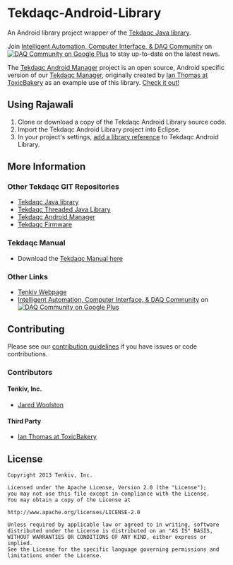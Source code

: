 Tekdaqc-Android-Library
=======================

An Android library project wrapper of the [Tekdaqc Java library](https://github.com/Tenkiv/Tekdaqc-Java-Library).

Join [Intelligent Automation, Computer Interface, & DAQ Community](https://plus.google.com/u/0/communities/109351353187504550254) on [![DAQ Community on Google Plus](https://ssl.gstatic.com/images/icons/gplus-16.png)](https://plus.google.com/u/0/communities/109351353187504550254) to stay up-to-date on the latest news.

The [Tekdaqc Android Manager](https://github.com/Tenkiv/Tekdaqc-Android-Manager) project is an open source, Android specific version of our [Tekdaqc Manager](), originally created by [Ian Thomas at ToxicBakery](https://github.com/ToxicBakery) as an example use of this library. [Check it out!](https://github.com/Tenkiv/Tekdaqc-Android-Manager)

## Using Rajawali

1. Clone or download a copy of the Tekdaqc Android Library source code.
2. Import the Tekdaqc Android Library project into Eclipse.
3. In your project's settings, [add a library reference](https://developer.android.com/tools/projects/projects-eclipse.html#ReferencingLibraryProject) to Tekdaqc Android Library.

## More Information

### Other Tekdaqc GIT Repositories
* [Tekdaqc Java library](https://github.com/Tenkiv/Tekdaqc-Java-Library)
* [Tekdaqc Threaded Java Library]()
* [Tekdaqc Android Manager](https://github.com/Tenkiv/Tekdaqc-Android-Manager)
* [Tekdaqc Firmware](https://github.com/Tenkiv/Tekdaqc-Firmware)

### Tekdaqc Manual
* Download the [Tekdaqc Manual here](http://www.tenkiv.com/tekdaqc_manual_pdf_v3.pdf)

### Other Links
* [Tenkiv Webpage](http://www.tenkiv.com/)
* [Intelligent Automation, Computer Interface, & DAQ Community](https://plus.google.com/u/0/communities/109351353187504550254) on [![DAQ Community on Google Plus](https://ssl.gstatic.com/images/icons/gplus-16.png)](https://plus.google.com/u/0/communities/109351353187504550254)

## Contributing

Please see our [contribution guidelines](https://github.com/Tenkiv/Tekdaqc-Android-Library/blob/master/CONTRIBUTING.md) if you have issues or code contributions.

### Contributors
#### Tenkiv, Inc.
* [Jared Woolston](https://github.com/jwoolston)

#### Third Party
* [Ian Thomas at ToxicBakery](https://github.com/ToxicBakery)

## License

    Copyright 2013 Tenkiv, Inc.
    
    Licensed under the Apache License, Version 2.0 (the "License");
    you may not use this file except in compliance with the License.
    You may obtain a copy of the License at
    
    http://www.apache.org/licenses/LICENSE-2.0
    
    Unless required by applicable law or agreed to in writing, software
    distributed under the License is distributed on an "AS IS" BASIS,
    WITHOUT WARRANTIES OR CONDITIONS OF ANY KIND, either express or implied.
    See the License for the specific language governing permissions and
    limitations under the License.
